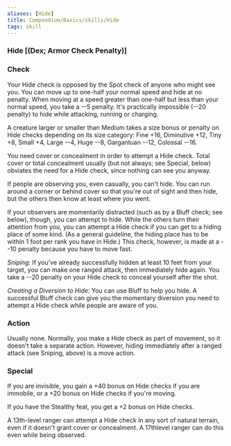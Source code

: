 ```yaml
---
aliases: [Hide]
title: Compendium/Basics/skills/Hide
tags: skill
---
```

### Hide [(Dex; Armor Check Penalty)]

### Check
Your Hide check is opposed by the Spot check of anyone who
might see you. You can move up to one-half your normal speed and hide at
no penalty. When moving at a speed greater than one-half but less than
your normal speed, you take a --5 penalty. It's practically impossible
(--20 penalty) to hide while attacking, running or charging.

A creature larger or smaller than Medium takes a size bonus or penalty
on Hide checks depending on its size category: Fine +16, Diminutive +12,
Tiny +8, Small +4, Large --4, Huge --8, Gargantuan --12, Colossal --16.

You need cover or concealment in order to attempt a Hide check. Total
cover or total concealment usually (but not always; see Special, below)
obviates the need for a Hide check, since nothing can see you anyway.

If people are observing you, even casually, you can't hide. You can run
around a corner or behind cover so that you're out of sight and then
hide, but the others then know at least where you went.

If your observers are momentarily distracted (such as by a Bluff check;
see below), though, you can attempt to hide. While the others turn their
attention from you, you can attempt a Hide check if you can get to a
hiding place of some kind. (As a general guideline, the hiding place has
to be within 1 foot per rank you have in Hide.) This check, however, is
made at a --10 penalty because you have to move fast.

*Sniping:* If you've already successfully hidden at least 10 feet from
your target, you can make one ranged attack, then immediately hide
again. You take a --20 penalty on your Hide check to conceal yourself
after the shot.

*Creating a Diversion to Hide:* You can use Bluff to help you hide. A
successful Bluff check can give you the momentary diversion you need to
attempt a Hide check while people are aware of you.

### Action
Usually none. Normally, you make a Hide check as part of
movement, so it doesn't take a separate action. However, hiding
immediately after a ranged attack (see Sniping, above) is a move action.

### Special
If you are invisible, you gain a +40 bonus on Hide checks
if you are immobile, or a +20 bonus on Hide checks if you're moving.

If you have the Stealthy feat, you get a +2 bonus on Hide checks.

A 13th-level ranger can attempt a Hide check in any sort of natural
terrain, even if it doesn't grant cover or concealment. A 17thlevel
ranger can do this even while being observed.
